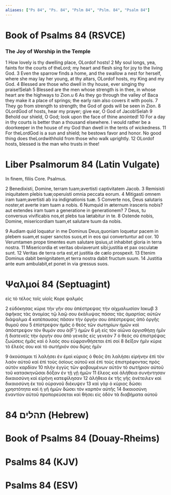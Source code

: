```yaml
---
aliases: ["Ps 84", "Ps. 84", "Pslm 84", "Pslm. 84", "Psalm 84"]
---
```



# Book of Psalms 84 (RSVCE)

### The Joy of Worship in the Temple
1 How lovely is thy dwelling place, OLordof hosts!
2 My soul longs, yea, faints for the courts of theLord; my heart and flesh sing for joy to the living God.
3 Even the sparrow finds a home, and the swallow a nest for herself, where she may lay her young, at thy altars, OLordof hosts, my King and my God.
4 Blessed are those who dwell in thy house, ever singing thy praise!Selah
5 Blessed are the men whose strength is in thee, in whose heart are the highways to Zion.u
6 As they go through the valley of Baca they make it a place of springs; the early rain also covers it with pools.
7 They go from strength to strength; the God of gods will be seen in Zion.
8 OLordGod of hosts, hear my prayer; give ear, O God of Jacob!Selah
9 Behold our shield, O God; look upon the face of thine anointed!
10 For a day in thy courts is better than a thousand elsewhere. I would rather be a doorkeeper in the house of my God than dwell in the tents of wickedness.
11 For theLordGod is a sun and shield; he bestows favor and honor. No good thing does theLordwithhold from those who walk uprightly.
12 OLordof hosts, blessed is the man who trusts in thee!


# Liber Psalmorum 84 (Latin Vulgate)

 In finem, filiis Core. Psalmus.

2 Benedixisti, Domine, terram tuam;avertisti captivitatem Jacob.
3 Remisisti iniquitatem plebis tuæ;operuisti omnia peccata eorum.
4 Mitigasti omnem iram tuam;avertisti ab ira indignationis tuæ.
5 Converte nos, Deus salutaris noster,et averte iram tuam a nobis.
6 Numquid in æternum irasceris nobis?aut extendes iram tuam a generatione in generationem?
7 Deus, tu conversus vivificabis nos,et plebs tua lætabitur in te.
8 Ostende nobis, Domine, misericordiam tuam,et salutare tuum da nobis.

9 Audiam quid loquatur in me Dominus Deus,quoniam loquetur pacem in plebem suam,et super sanctos suos,et in eos qui convertuntur ad cor.
10 Verumtamen prope timentes eum salutare ipsius,ut inhabitet gloria in terra nostra.
11 Misericordia et veritas obviaverunt sibi;justitia et pax osculatæ sunt.
12 Veritas de terra orta est,et justitia de cælo prospexit.
13 Etenim Dominus dabit benignitatem,et terra nostra dabit fructum suum.
14 Justitia ante eum ambulabit,et ponet in via gressus suos.


# Ψαλμοί 84 (Septuagint)

 εἰς τὸ τέλος τοῖς υἱοῖς Κορε ψαλμός

2 εὐδόκησας κύριε τὴν γῆν σου ἀπέστρεψας τὴν αἰχμαλωσίαν Ιακωβ
3 ἀφῆκας τὰς ἀνομίας τῷ λαῷ σου ἐκάλυψας πάσας τὰς ἁμαρτίας αὐτῶν διάψαλμα
4 κατέπαυσας πᾶσαν τὴν ὀργήν σου ἀπέστρεψας ἀπὸ ὀργῆς θυμοῦ σου
5 ἐπίστρεψον ἡμᾶς ὁ θεὸς τῶν σωτηρίων ἡμῶν καὶ ἀπόστρεψον τὸν θυμόν σου ἀ{F'} ἡμῶν
6 μὴ εἰς τὸν αἰῶνα ὀργισθήσῃ ἡμῖν ἢ διατενεῖς τὴν ὀργήν σου ἀπὸ γενεᾶς εἰς γενεάν
7 ὁ θεός σὺ ἐπιστρέψας ζωώσεις ἡμᾶς καὶ ὁ λαός σου εὐφρανθήσεται ἐπὶ σοί
8 δεῖξον ἡμῖν κύριε τὸ ἔλεός σου καὶ τὸ σωτήριόν σου δῴης ἡμῖν

9 ἀκούσομαι τί λαλήσει ἐν ἐμοὶ κύριος ὁ θεός ὅτι λαλήσει εἰρήνην ἐπὶ τὸν λαὸν αὐτοῦ καὶ ἐπὶ τοὺς ὁσίους αὐτοῦ καὶ ἐπὶ τοὺς ἐπιστρέφοντας πρὸς αὐτὸν καρδίαν
10 πλὴν ἐγγὺς τῶν φοβουμένων αὐτὸν τὸ σωτήριον αὐτοῦ τοῦ κατασκηνῶσαι δόξαν ἐν τῇ γῇ ἡμῶν
11 ἔλεος καὶ ἀλήθεια συνήντησαν δικαιοσύνη καὶ εἰρήνη κατεφίλησαν
12 ἀλήθεια ἐκ τῆς γῆς ἀνέτειλεν καὶ δικαιοσύνη ἐκ τοῦ οὐρανοῦ διέκυψεν
13 καὶ γὰρ ὁ κύριος δώσει χρηστότητα καὶ ἡ γῆ ἡμῶν δώσει τὸν καρπὸν αὐτῆς
14 δικαιοσύνη ἐναντίον αὐτοῦ προπορεύσεται καὶ θήσει εἰς ὁδὸν τὰ διαβήματα αὐτοῦ


# 84 תהלים (Hebrew)


# Book of Psalms 84 (Douay-Rheims)


# Psalms 84 (KJV)


# Psalms 84 (ESV)

